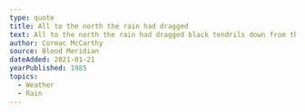 ```yaml
---
type: quote
title: All to the north the rain had dragged
text: All to the north the rain had dragged black tendrils down from the thunderclouds like tracings of lampblack fallen in a beaker and in the night they could hear the drum of rain miles away on the prairie.
author: Cormac McCarthy
source: Blood Meridian
dateAdded: 2021-01-21
yearPublished: 1985
topics:
  - Weather
  - Rain
---
```

